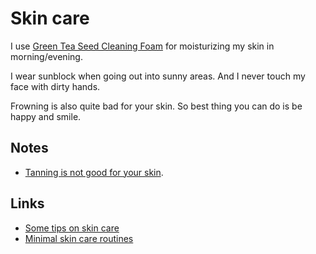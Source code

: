 # Skin care

I use [Green Tea Seed Cleaning Foam](https://www.yesstyle.com/en/farm-stay-green-tea-seed-pure-cleansing-foam-180ml/info.html/pid.1044551497) for moisturizing my skin in morning/evening.

I wear sunblock when going out into sunny areas. And I never touch my face with dirty hands.

Frowning is also quite bad for your skin. So best thing you can do is be happy and smile.

## Notes

- [Tanning is not good for your skin](https://www.youtube.com/watch?v=o9BqrSAHbTc).

## Links

- [Some tips on skin care](https://www.reddit.com/r/NoStupidQuestions/comments/73pimh/im_currently_22_what_should_i_start_doingstop/dns7hnb/)
- [Minimal skin care routines](https://www.reddit.com/r/minimalism/comments/8y94c8/minimalist_beauty/)
